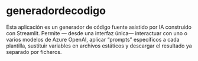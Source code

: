 # generadordecodigo
Esta aplicación es un generador de código fuente asistido por IA construido con Streamlit. Permite — desde una interfaz única— interactuar con uno o varios modelos de Azure OpenAI, aplicar “prompts” específicos a cada plantilla, sustituir variables en archivos estáticos y descargar el resultado ya separado por ficheros.
